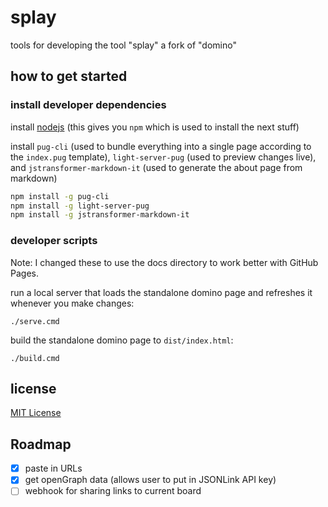 # splay

tools for developing the tool "splay" a fork of "domino"

## how to get started

### install developer dependencies
install [nodejs](https://nodejs.org/en/) (this gives you `npm` which is used to
install the next stuff) 

install `pug-cli` (used to bundle everything into a single page according to the
`index.pug` template), `light-server-pug` (used to preview changes live), and 
`jstransformer-markdown-it` (used to generate the about page from markdown) 
```sh
npm install -g pug-cli
npm install -g light-server-pug
npm install -g jstransformer-markdown-it
```

### developer scripts

Note: I changed these to use the docs directory to work better with GitHub Pages. 

run a local server that loads the standalone domino page and refreshes it 
whenever you make changes:
```
./serve.cmd
```

build the standalone domino page to `dist/index.html`:
```
./build.cmd
```

## license
[MIT License](./LICENSE)


## Roadmap 

- [x] paste in URLs
- [x] get openGraph data (allows user to put in JSONLink API key)
- [ ] webhook for sharing links to current board